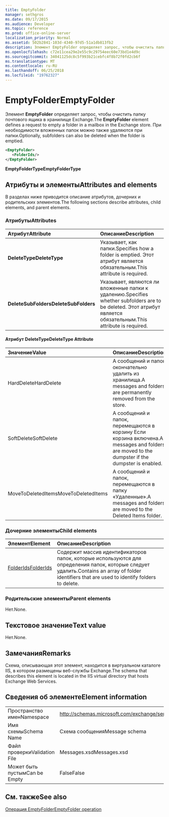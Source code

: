 ```yaml
---
title: EmptyFolder
manager: sethgros
ms.date: 09/17/2015
ms.audience: Developer
ms.topic: reference
ms.prod: office-online-server
localization_priority: Normal
ms.assetid: 502b2841-103d-4340-97d5-51a1db813fb2
description: Элемент EmptyFolder определяет запрос, чтобы очистить папку почтового ящика в хранилище Exchange. При необходимости вложенных папок можно также удаляются при папки.
ms.openlocfilehash: c72e11cea29e2e55c9c29754eec60e73bd1e4d9c
ms.sourcegitcommit: 34041125dc8c5f993b21cebfc4f8b72f0fd2cb6f
ms.translationtype: MT
ms.contentlocale: ru-RU
ms.lasthandoff: 06/25/2018
ms.locfileid: "19762327"
---
```

# <a name="emptyfolder"></a><span data-ttu-id="2c713-104">EmptyFolder</span><span class="sxs-lookup"><span data-stu-id="2c713-104">EmptyFolder</span></span>

<span data-ttu-id="2c713-105">Элемент **EmptyFolder** определяет запрос, чтобы очистить папку почтового ящика в хранилище Exchange.</span><span class="sxs-lookup"><span data-stu-id="2c713-105">The **EmptyFolder** element defines a request to empty a folder in a mailbox in the Exchange store.</span></span> <span data-ttu-id="2c713-106">При необходимости вложенных папок можно также удаляются при папки.</span><span class="sxs-lookup"><span data-stu-id="2c713-106">Optionally, subfolders can also be deleted when the folder is emptied.</span></span> 
  
```XML
<EmptyFolder>
   <FolderIds/>
</EmptyFolder>
```

 <span data-ttu-id="2c713-107">**EmptyFolderType**</span><span class="sxs-lookup"><span data-stu-id="2c713-107">**EmptyFolderType**</span></span>
## <a name="attributes-and-elements"></a><span data-ttu-id="2c713-108">Атрибуты и элементы</span><span class="sxs-lookup"><span data-stu-id="2c713-108">Attributes and elements</span></span>

<span data-ttu-id="2c713-109">В разделах ниже приводится описание атрибутов, дочерних и родительских элементов.</span><span class="sxs-lookup"><span data-stu-id="2c713-109">The following sections describe attributes, child elements, and parent elements.</span></span>
  
### <a name="attributes"></a><span data-ttu-id="2c713-110">Атрибуты</span><span class="sxs-lookup"><span data-stu-id="2c713-110">Attributes</span></span>

|<span data-ttu-id="2c713-111">**Атрибут**</span><span class="sxs-lookup"><span data-stu-id="2c713-111">**Attribute**</span></span>|<span data-ttu-id="2c713-112">**Описание**</span><span class="sxs-lookup"><span data-stu-id="2c713-112">**Description**</span></span>|
|:-----|:-----|
|<span data-ttu-id="2c713-113">**DeleteType**</span><span class="sxs-lookup"><span data-stu-id="2c713-113">**DeleteType**</span></span> <br/> |<span data-ttu-id="2c713-114">Указывает, как папки.</span><span class="sxs-lookup"><span data-stu-id="2c713-114">Specifies how a folder is emptied.</span></span> <span data-ttu-id="2c713-115">Этот атрибут является обязательным.</span><span class="sxs-lookup"><span data-stu-id="2c713-115">This attribute is required.</span></span>  <br/> |
|<span data-ttu-id="2c713-116">**DeleteSubFolders**</span><span class="sxs-lookup"><span data-stu-id="2c713-116">**DeleteSubFolders**</span></span> <br/> |<span data-ttu-id="2c713-117">Указывает, являются ли вложенные папки к удалению.</span><span class="sxs-lookup"><span data-stu-id="2c713-117">Specifies whether subfolders are to be deleted.</span></span> <span data-ttu-id="2c713-118">Этот атрибут является обязательным.</span><span class="sxs-lookup"><span data-stu-id="2c713-118">This attribute is required.</span></span>  <br/> |
   
#### <a name="deletetype-attribute"></a><span data-ttu-id="2c713-119">Атрибут DeleteType</span><span class="sxs-lookup"><span data-stu-id="2c713-119">DeleteType Attribute</span></span>

|<span data-ttu-id="2c713-120">**Значение**</span><span class="sxs-lookup"><span data-stu-id="2c713-120">**Value**</span></span>|<span data-ttu-id="2c713-121">**Описание**</span><span class="sxs-lookup"><span data-stu-id="2c713-121">**Description**</span></span>|
|:-----|:-----|
|<span data-ttu-id="2c713-122">HardDelete</span><span class="sxs-lookup"><span data-stu-id="2c713-122">HardDelete</span></span>  <br/> |<span data-ttu-id="2c713-123">A сообщений и папок окончательно удалить из хранилища.</span><span class="sxs-lookup"><span data-stu-id="2c713-123">A messages and folders are permanently removed from the store.</span></span>  <br/> |
|<span data-ttu-id="2c713-124">SoftDelete</span><span class="sxs-lookup"><span data-stu-id="2c713-124">SoftDelete</span></span>  <br/> |<span data-ttu-id="2c713-125">A сообщений и папок, перемещаются в корзину Если корзина включена.</span><span class="sxs-lookup"><span data-stu-id="2c713-125">A messages and folders are moved to the dumpster if the dumpster is enabled.</span></span>  <br/> |
|<span data-ttu-id="2c713-126">MoveToDeletedItems</span><span class="sxs-lookup"><span data-stu-id="2c713-126">MoveToDeletedItems</span></span>  <br/> |<span data-ttu-id="2c713-127">A сообщений и папок, перемещаются в папку «Удаленные».</span><span class="sxs-lookup"><span data-stu-id="2c713-127">A messages and folders are moved to the Deleted Items folder.</span></span>  <br/> |
   
### <a name="child-elements"></a><span data-ttu-id="2c713-128">Дочерние элементы</span><span class="sxs-lookup"><span data-stu-id="2c713-128">Child elements</span></span>

|<span data-ttu-id="2c713-129">**Элемент**</span><span class="sxs-lookup"><span data-stu-id="2c713-129">**Element**</span></span>|<span data-ttu-id="2c713-130">**Описание**</span><span class="sxs-lookup"><span data-stu-id="2c713-130">**Description**</span></span>|
|:-----|:-----|
|[<span data-ttu-id="2c713-131">FolderIds</span><span class="sxs-lookup"><span data-stu-id="2c713-131">FolderIds</span></span>](folderids.md) <br/> |<span data-ttu-id="2c713-132">Содержит массив идентификаторов папок, которые используются для определения папок, которые следует удалить.</span><span class="sxs-lookup"><span data-stu-id="2c713-132">Contains an array of folder identifiers that are used to identify folders to delete.</span></span>  <br/> |
   
### <a name="parent-elements"></a><span data-ttu-id="2c713-133">Родительские элементы</span><span class="sxs-lookup"><span data-stu-id="2c713-133">Parent elements</span></span>

<span data-ttu-id="2c713-134">Нет.</span><span class="sxs-lookup"><span data-stu-id="2c713-134">None.</span></span>
  
## <a name="text-value"></a><span data-ttu-id="2c713-135">Текстовое значение</span><span class="sxs-lookup"><span data-stu-id="2c713-135">Text value</span></span>

<span data-ttu-id="2c713-136">Нет.</span><span class="sxs-lookup"><span data-stu-id="2c713-136">None.</span></span>
  
## <a name="remarks"></a><span data-ttu-id="2c713-137">Замечания</span><span class="sxs-lookup"><span data-stu-id="2c713-137">Remarks</span></span>

<span data-ttu-id="2c713-138">Схема, описывающая этот элемент, находится в виртуальном каталоге IIS, в котором размещены веб-службы Exchange.</span><span class="sxs-lookup"><span data-stu-id="2c713-138">The schema that describes this element is located in the IIS virtual directory that hosts Exchange Web Services.</span></span>
  
## <a name="element-information"></a><span data-ttu-id="2c713-139">Сведения об элементе</span><span class="sxs-lookup"><span data-stu-id="2c713-139">Element information</span></span>

|||
|:-----|:-----|
|<span data-ttu-id="2c713-140">Пространство имен</span><span class="sxs-lookup"><span data-stu-id="2c713-140">Namespace</span></span>  <br/> |http://schemas.microsoft.com/exchange/services/2006/messages  <br/> |
|<span data-ttu-id="2c713-141">Имя схемы</span><span class="sxs-lookup"><span data-stu-id="2c713-141">Schema Name</span></span>  <br/> |<span data-ttu-id="2c713-142">Схема сообщения</span><span class="sxs-lookup"><span data-stu-id="2c713-142">Message schema</span></span>  <br/> |
|<span data-ttu-id="2c713-143">Файл проверки</span><span class="sxs-lookup"><span data-stu-id="2c713-143">Validation File</span></span>  <br/> |<span data-ttu-id="2c713-144">Messages.xsd</span><span class="sxs-lookup"><span data-stu-id="2c713-144">Messages.xsd</span></span>  <br/> |
|<span data-ttu-id="2c713-145">Может быть пустым</span><span class="sxs-lookup"><span data-stu-id="2c713-145">Can be Empty</span></span>  <br/> |<span data-ttu-id="2c713-146">False</span><span class="sxs-lookup"><span data-stu-id="2c713-146">False</span></span>  <br/> |
   
## <a name="see-also"></a><span data-ttu-id="2c713-147">См. также</span><span class="sxs-lookup"><span data-stu-id="2c713-147">See also</span></span>



[<span data-ttu-id="2c713-148">Операция EmptyFolder</span><span class="sxs-lookup"><span data-stu-id="2c713-148">EmptyFolder operation</span></span>](emptyfolder-operation.md)

